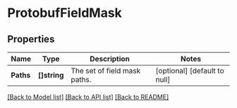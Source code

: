 # ProtobufFieldMask

## Properties
Name | Type | Description | Notes
------------ | ------------- | ------------- | -------------
**Paths** | **[]string** | The set of field mask paths. | [optional] [default to null]

[[Back to Model list]](../README.md#documentation-for-models) [[Back to API list]](../README.md#documentation-for-api-endpoints) [[Back to README]](../README.md)


